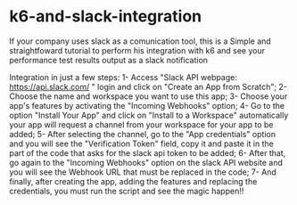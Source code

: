 # k6-and-slack-integration
If your company uses slack as a comunication tool, this is a Simple and straightfoward tutorial to perform his integration with k6 and see your performance test results output as a slack notification

Integration in just a few steps:
1- Access "Slack API webpage:  https://api.slack.com/ " login and click on "Create an App from Scratch";
2- Choose the name and workspace you want to use this app;
3- Choose your app's features by activating the "Incoming Webhooks" option;
4- Go to the option "Install Your App" and click on "Install to a Workspace" automatically your app will request a channel from your workspace for your app to be added;
5- After selecting the channel, go to the "App credentials" option and you will see the "Verification Token" field, copy it and paste it in the part of the code that asks for the slack api token to be added;
6- After that, go again to the "Incoming Webhooks" option on the slack API website and you will see the Webhook URL that must be replaced in the code;
7- And finally, after creating the app, adding the features and replacing the credentials, you must run the script and see the magic happen!!
